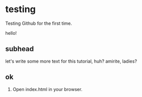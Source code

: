 # testing
Testing Github for the first time.

hello!

## subhead

let's write some more text for this tutorial, huh? amirite, ladies?

## ok

1. Open index.html in your browser.